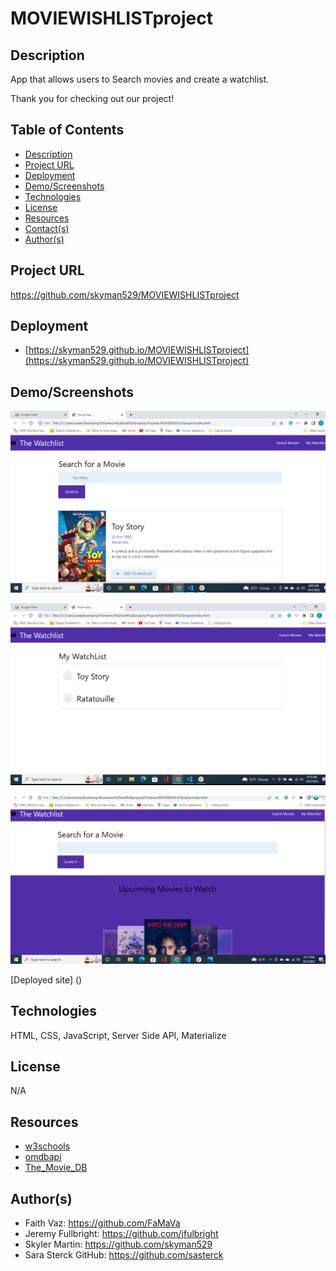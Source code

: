 # MOVIEWISHLISTproject


## Description

App that allows users to Search movies and create a watchlist.

Thank you for checking out our project!

## Table of Contents

* [Description](#Description)
* [Project URL](#Project-URL)
* [Deployment](#Deployment)
* [Demo/Screenshots](#Demo/Screenshots)
* [Technologies](#Technologies)
* [License](#License)
* [Resources](#Resources)
* [Contact(s)](#Contact(s))
* [Author(s)](#Author(s))

## Project URL

  <https://github.com/skyman529/MOVIEWISHLISTproject>
  
## Deployment

* [https://skyman529.github.io/MOVIEWISHLISTproject](https://skyman529.github.io/MOVIEWISHLISTproject)

## Demo/Screenshots
  
  ![Screenshot of Page](./Images/Screenshot%20(45).png)

  ![Screenshot of Page](./Images/Screenshot%20(48).png)

  ![Screenshot of Page](./Images/Screenshot%20(49).png)
  
  [Deployed site] ()


## Technologies

  HTML, CSS, JavaScript, Server Side API, Materialize

## License
  N/A

## Resources

* [w3schools](https://www.w3schools.com/)
* [omdbapi](http://www.omdbapi.com/)
* [The_Movie_DB](https://developers.themoviedb.org)


## Author(s)
* Faith Vaz: <https://github.com/FaMaVa>
* Jeremy Fullbright: <https://github.com/jfulbright>
* Skyler Martin: <https://github.com/skyman529>
* Sara Sterck GitHub: <https://github.com/sasterck>
